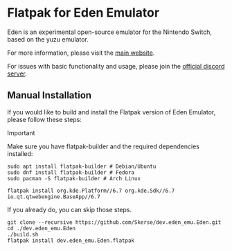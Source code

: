 # Flatpak for Eden Emulator

Eden is an experimental open-source emulator for the Nintendo Switch, based on the yuzu emulator.

For more information, please visit the [main website](https://eden-emulator.github.io).

For issues with basic functionality and usage, please join the [official discord server](https://discord.gg/edenemu).

## Manual Installation

If you would like to build and install the Flatpak version of Eden Emulator, please follow these steps: 

> [!IMPORTANT]
> Make sure you have flatpak-builder and the required dependencies installed: 
> 
> ```
> sudo apt install flatpak-builder # Debian/Ubuntu
> sudo dnf install flatpak-builder # Fedora
> sudo pacman -S flatpak-builder # Arch Linux
> ```
> 
> ```
> flatpak install org.kde.Platform//6.7 org.kde.Sdk//6.7 io.qt.qtwebengine.BaseApp//6.7
> ```
> 
> If you already do, you can skip those steps.

```shell
git clone --recursive https://github.com/Skerse/dev.eden_emu.Eden.git
cd ./dev.eden_emu.Eden
./build.sh
flatpak install dev.eden_emu.Eden.flatpak
```
